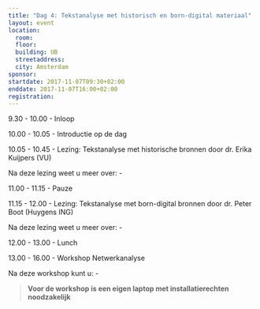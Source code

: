 ```yaml
---
title: "Dag 4: Tekstanalyse met historisch en born-digital materiaal"
layout: event
location:
  room:
  floor:
  building: UB
  streetaddress:
  city: Amsterdam
sponsor:
startdate: 2017-11-07T09:30+02:00
enddate: 2017-11-07T16:00+02:00
registration:
---
```


9.30 - 10.00 - Inloop

10.00 - 10.05 - Introductie op de dag

10.05 - 10.45 - Lezing: Tekstanalyse met historische bronnen door dr. Erika Kuijpers (VU)

Na deze lezing weet u meer over: -



11.00 - 11.15 - Pauze

11.15 - 12.00 - Lezing: Tekstanalyse met born-digital bronnen door dr. Peter Boot (Huygens ING)

Na deze lezing weet u meer over: -



12.00 - 13.00 - Lunch

13.00 - 16.00 - Workshop Netwerkanalyse

Na deze workshop kunt u: -



> **Voor de workshop is een eigen laptop met installatierechten noodzakelijk**
